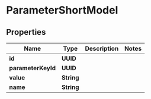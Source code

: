 

# ParameterShortModel


## Properties

| Name | Type | Description | Notes |
|------------ | ------------- | ------------- | -------------|
|**id** | **UUID** |  |  |
|**parameterKeyId** | **UUID** |  |  |
|**value** | **String** |  |  |
|**name** | **String** |  |  |



